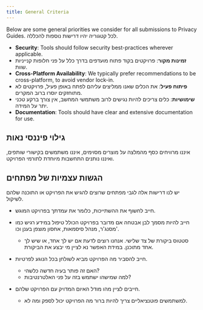 ```yaml
---
title: General Criteria
---
```


Below are some general priorities we consider for all submissions to Privacy Guides. לכל קטגוריה יהיו דרישות נוספות להכללה.

- **Security**: Tools should follow security best-practices wherever applicable.
- **זמינות מקור**: פרויקטים בקוד פתוח מועדפים בדרך כלל על פני חלופות קנייניות שוות.
- **Cross-Platform Availability**: We typically prefer recommendations to be cross-platform, to avoid vendor lock-in.
- **פיתוח פעיל**: את הכלים שאנו ממליצים עליהם לפתח באופן פעיל, פרויקטים לא מתוחזקים יוסרו ברוב המקרים.
- **שימושיות**: כלים צריכים להיות נגישים לרוב משתמשי המחשב, אין צורך ברקע טכני יתר על המידה.
- **Documentation**: Tools should have clear and extensive documentation for use.

## גילוי פיננסי נאות

איננו מרוויחים כסף מהמלצה על מוצרים מסוימים, איננו משתמשים בקישורי שותפים, ואיננו נותנים התחשבות מיוחדת לתורמי הפרויקט.

## הגשות עצמיות של מפתחים

יש לנו דרישות אלה לגבי מפתחים שרוצים להגיש את הפרויקט או התוכנה שלהם לשיקול.

- חייב לחשוף את ההשתייכות, כלומר את עמדתך בפרויקט המוגש.

- חייב להיות מסמך לבן אבטחה אם מדובר בפרויקט הכולל טיפול במידע רגיש כמו מסנג'ר, מנהל סיסמאות, אחסון מוצפן בענן וכו'.
    - סטטוס ביקורת של צד שלישי. אנחנו רוצים לדעת אם יש לך אחד, או שיש לך אחד מתוכנן. במידת האפשר נא לציין מי יבצע את הביקורת.

- חייב להסביר מה הפרויקט מביא לשולחן בכל הנוגע לפרטיות.
    - האם זה פותר בעיה חדשה כלשהי?
    - למה שמישהו ישתמש בזה על פני האלטרנטיבות?

- חייבים לציין מהו מודל האיום המדויק עם הפרויקט שלהם.
    - למשתמשים פוטנציאליים צריך להיות ברור מה הפרויקט יכול לספק ומה לא.
